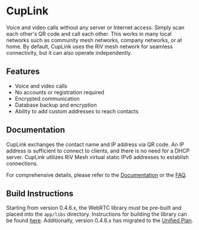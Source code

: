 # CupLink

Voice and video calls without any server or Internet access. Simply scan each other's QR code and call each other. This works in many local networks such as community mesh networks, company networks, or at home. By default, CupLink uses the RiV mesh network for seamless connectivity, but it can also operate independently.

## Features

- Voice and video calls
- No accounts or registration required
- Encrypted communication
- Database backup and encryption
- Ability to add custom addresses to reach contacts

## Documentation

CupLink exchanges the contact name and IP address via QR code. An IP address is sufficient to connect to clients, and there is no need for a DHCP server. CupLink utilizes RiV Mesh virtual static IPv6 addresses to establish connections.

For comprehensive details, please refer to the [Documentation](docs/Documentation.md) or the [FAQ](docs/faq.md).

## Build Instructions

Starting from version 0.4.6.x, the WebRTC library must be pre-built and placed into the `app/libs` directory. Instructions for building the library can be found [here](https://dev.to/ethand91/webrtc-for-beginners-part-55-building-the-webrtc-android-library-e8l). Additionally, version 0.4.6.x has migrated to the [Unified Plan](https://www.callstats.io/blog/what-is-unified-plan-and-how-will-it-affect-your-webrtc-development).